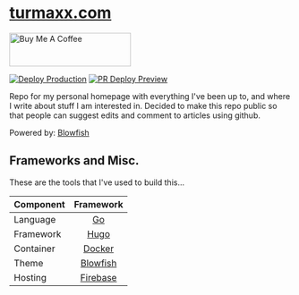 # [turmaxx.com](https://turmaxx.com)

<a href="https://www.buymeacoffee.com/turmaxx" target="_blank"><img src="https://cdn.buymeacoffee.com/buttons/v2/default-yellow.png" alt="Buy Me A Coffee" style="height: 60px !important;width: 217px !important;" ></a>

[![Deploy Production](https://github.com/turmaxx/homepage/actions/workflows/firebase-hosting-merge.yml/badge.svg)](https://github.com/turmaxx/homepage/actions/workflows/firebase-hosting-merge.yml) [![PR Deploy Preview](https://github.com/turmaxx/homepage/actions/workflows/firebase-hosting-pull-request.yml/badge.svg)](https://github.com/turmaxx/homepage/actions/workflows/firebase-hosting-pull-request.yml)

Repo for my personal homepage with everything I've been up to, and where I write about stuff I am interested in. Decided to make this repo public so that people can suggest edits and comment to articles using github.

Powered by: [Blowfish](https://github.com/nunocoracao/blowfish)

## Frameworks and Misc.
These are the tools that I've used to build this...

| Component      | Framework    |
| :------------- | :----------: |
| Language       | [Go](https://go.dev/) |
| Framework      | [Hugo](https://gohugo.io) |
| Container      | [Docker](https://docker.com) | 
| Theme          | [Blowfish](https://github.com/nunocoracao/blowfish) |
| Hosting        | [Firebase](https://firbase.google.com) |

<!-- 
- [Go 🦫](https://https://go.dev)
- [Hugo ](https://gohugo.io)
- [Docker 🐋](https://docker.com)
- [Blowfish 🐡](https://github.com/nunocoracao/blowfish)
- [Firebase 🔥](https://firebase.google.com) -->

<!-- ### Hugo - Framework
https://gohugo.io

### Blowfish - Theme
https://github.com/nunocoracao/blowfish

### Firebase - Hosting
https://firebase.google.com/ -->
